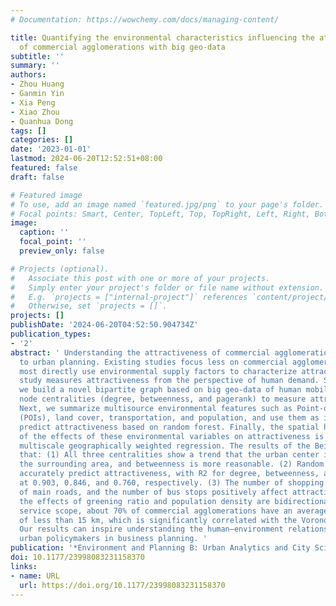 ```yaml
---
# Documentation: https://wowchemy.com/docs/managing-content/

title: Quantifying the environmental characteristics influencing the attractiveness
  of commercial agglomerations with big geo-data
subtitle: ''
summary: ''
authors:
- Zhou Huang
- Ganmin Yin
- Xia Peng
- Xiao Zhou
- Quanhua Dong
tags: []
categories: []
date: '2023-01-01'
lastmod: 2024-06-20T12:52:51+08:00
featured: false
draft: false

# Featured image
# To use, add an image named `featured.jpg/png` to your page's folder.
# Focal points: Smart, Center, TopLeft, Top, TopRight, Left, Right, BottomLeft, Bottom, BottomRight.
image:
  caption: ''
  focal_point: ''
  preview_only: false

# Projects (optional).
#   Associate this post with one or more of your projects.
#   Simply enter your project's folder or file name without extension.
#   E.g. `projects = ["internal-project"]` references `content/project/deep-learning/index.md`.
#   Otherwise, set `projects = []`.
projects: []
publishDate: '2024-06-20T04:52:50.904734Z'
publication_types:
- '2'
abstract: ' Understanding the attractiveness of commercial agglomerations contributes
  to urban planning. Existing studies focus less on commercial agglomerations, and
  most directly use environmental supply factors to characterize attractiveness. This
  study measures attractiveness from the perspective of human demand. Specifically,
  we build a novel bipartite graph based on big geo-data of human mobility, using
  node centralities (degree, betweenness, and pagerank) to measure attractiveness.
  Next, we summarize multisource environmental features such as Point-of-Interests
  (POIs), land cover, transportation, and population, and use them as inputs to accurately
  predict attractiveness based on random forest. Finally, the spatial heterogeneity
  of the effects of these environmental variables on attractiveness is analyzed by
  multiscale geographically weighted regression. The results of the Beijing case show
  that: (1) All three centralities show a trend that the urban center is higher than
  the surrounding area, and betweenness is more reasonable. (2) Random forest can
  accurately predict attractiveness, with R2 for degree, betweenness, and pagerank
  at 0.903, 0.846, and 0.760, respectively. (3) The number of shopping POIs, the length
  of main roads, and the number of bus stops positively affect attractiveness, while
  the effects of greening ratio and population density are bidirectional. As for the
  service scope, about 70% of commercial agglomerations have an average service radius
  of less than 15 km, which is significantly correlated with the Voronoi diagram.
  Our results can inspire understanding the human–environment relationship and guide
  urban policymakers in business planning. '
publication: '*Environment and Planning B: Urban Analytics and City Science*'
doi: 10.1177/23998083231158370
links:
- name: URL
  url: https://doi.org/10.1177/23998083231158370
---
```

